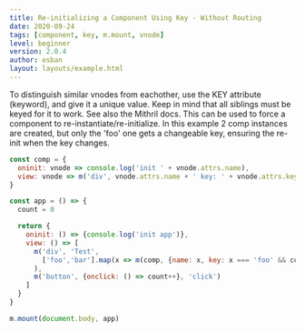 ```yaml
---
title: Re-initializing a Component Using Key - Without Routing
date: 2020-09-24
tags: [component, key, m.mount, vnode]
level: beginner
version: 2.0.4
author: osban
layout: layouts/example.html
---
```


To distinguish similar vnodes from eachother, use the KEY attribute (keyword), and give it a unique value.
Keep in mind that all siblings must be keyed for it to work. See also the Mithril docs.
This can be used to force a component to re-instantiate/re-initialize.
In this example 2 comp instances are created, but only the 'foo' one gets a changeable key, ensuring the re-init when the key changes.

~~~js
const comp = {
  oninit: vnode => console.log('init ' + vnode.attrs.name),
  view: vnode => m('div', vnode.attrs.name + ' key: ' + vnode.attrs.key)
}

const app = () => {
  count = 0

  return {
    oninit: () => {console.log('init app')},
    view: () => [
      m('div', 'Test',
        ['foo','bar'].map(x => m(comp, {name: x, key: x === 'foo' && count}))
      ),
      m('button', {onclick: () => count++}, 'click')
    ]
  }
}

m.mount(document.body, app)
~~~
